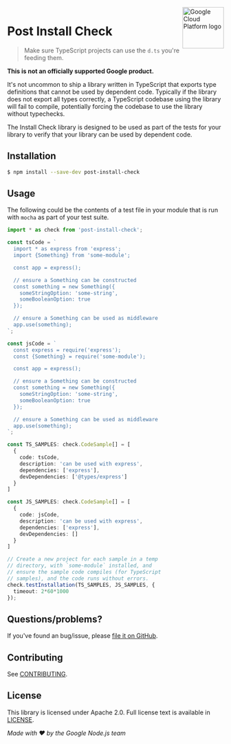 <img src="https://avatars2.githubusercontent.com/u/2810941?v=3&s=96" alt="Google Cloud Platform logo" title="Google Cloud Platform" align="right" height="96" width="96"/>

# Post Install Check
> Make sure TypeScript projects can use the `d.ts` you're feeding them.

**This is not an officially supported Google product.**

It's not uncommon to ship a library written in TypeScript that exports type definitions that cannot be used by dependent code.  Typically if the library does not export all types correctly, a TypeScript codebase using the library will fail to compile, potentially forcing the codebase to use the library without typechecks.

The Install Check library is designed to be used as part of the tests for your library to verify that your library can be used by dependent code.

## Installation

```sh
$ npm install --save-dev post-install-check
```

## Usage
The following could be the contents of a test file in your module that is run with `mocha` as part of your test suite.

```ts
import * as check from 'post-install-check';

const tsCode = `
  import * as express from 'express';
  import {Something} from 'some-module';

  const app = express();

  // ensure a Something can be constructed
  const something = new Something({
    someStringOption: 'some-string',
    someBooleanOption: true
  });

  // ensure a Something can be used as middleware
  app.use(something);
`;

const jsCode = `
  const express = require('express');
  const {Something} = require('some-module');

  const app = express();

  // ensure a Something can be constructed
  const something = new Something({
    someStringOption: 'some-string',
    someBooleanOption: true
  });

  // ensure a Something can be used as middleware
  app.use(something);
`;

const TS_SAMPLES: check.CodeSample[] = [
  {
    code: tsCode,
    description: 'can be used with express',
    dependencies: ['express'],
    devDependencies: ['@types/express']
  }
]

const JS_SAMPLES: check.CodeSample[] = [
  {
    code: jsCode,
    description: 'can be used with express',
    dependencies: ['express'],
    devDependencies: []
  }
]

// Create a new project for each sample in a temp
// directory, with `some-module` installed, and
// ensure the sample code compiles (for TypeScript
// samples), and the code runs without errors.
check.testInstallation(TS_SAMPLES, JS_SAMPLES, {
  timeout: 2*60*1000
});
```

## Questions/problems?
If you've found an bug/issue, please [file it on GitHub](https://github.com/google/post-install-check/issues).

## Contributing
See [CONTRIBUTING](https://github.com/google/post-install-check/blob/master/CONTRIBUTING.md).

## License
This library is licensed under Apache 2.0. Full license text is available in [LICENSE](https://github.com/google/post-install-check/blob/master/LICENSE).

*Made with ❤️ by the Google Node.js team*
